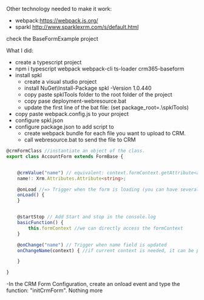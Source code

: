 Other technology needed to make it work:

- webpack:https://webpack.js.org/
- sparkl http://www.sparklexrm.com/s/default.html

check the BaseFormExample project 

What I did:
- create a typescript project
- npm i typescript webpack webpack-cli ts-loader crm365-baseform
- install spkl
    - create a visual studio project  
    - install NuGet\Install-Package spkl -Version 1.0.440
    - copy paste spklTools folder to the root folder of the project
    - copy pase deployment-webresource.bat
    - update the first line of the bat file: (set package_root=.\spklTools)
- copy paste webpack.config.js to your project
- configure spkl.json
- configure package.json to add script to 
    - create webpack bundle for each file you want to upload to CRM.
    - call webresource.bat to send the file to CRM  

```Typescript
@crmFormClass //instantiate an object of the class.
export class AccountForm extends FormBase {


    @crmValue("name") // equivalent: context.formContext.getAttribute<any>("name");
    name!: Xrm.Attributes.Attribute<string>;

    @onLoad //=> Trigger when the form is loading (you can have several onload event
    onLoad() {
    }


    @startStop // Add Start and stop in the console.log
    basicFunction() {
        this.formContext //we can directly access the formContext
    }

    @onChange("name") // Trigger when name field is updated
    onChangeName(context) { //if current context is needed, it can be passed as parameter to access eventArgs info

    }

}
```

-In the CRM Form Configuration, create an onload event and type the function: "initCrmForm". Nothing more
